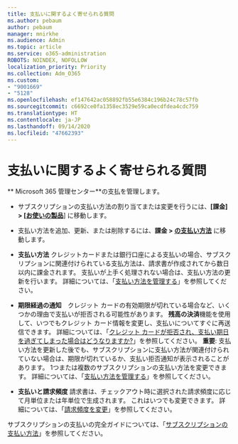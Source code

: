 ```yaml
---
title: 支払いに関するよく寄せられる質問
ms.author: pebaum
author: pebaum
manager: mnirkhe
ms.audience: Admin
ms.topic: article
ms.service: o365-administration
ROBOTS: NOINDEX, NOFOLLOW
localization_priority: Priority
ms.collection: Adm_O365
ms.custom:
- "9001669"
- "5128"
ms.openlocfilehash: ef147642ac058892fb55e6384c196b24c78c57fb
ms.sourcegitcommit: c6692ce0fa1358ec3529e59ca0ecdfdea4cdc759
ms.translationtype: HT
ms.contentlocale: ja-JP
ms.lasthandoff: 09/14/2020
ms.locfileid: "47662393"
---
```

# <a name="payment-faq"></a>支払いに関するよく寄せられる質問

** Microsoft 365 管理センター**の支払を管理します。 

- サブスクリプションの支払い方法の割り当てまたは変更を行うには、**[課金] > [[お使いの製品](https://go.microsoft.com/fwlink/p/?linkid=842054)**] に移動します。
- 支払い方法を追加、更新、または削除するには、**課金 > [の支払い方法](https://go.microsoft.com/fwlink/p/?linkid=2018806)** に移動します。

- **支払い方法** クレジットカードまたは銀行口座による支払いの場合、サブスクリプションに関連付けられている支払方法は、請求書が作成されてから数日以内に課金されます。 支払いが上手く処理されない場合は、支払い方法の更新を行います。 詳細については、「[支払い方法を管理する](https://docs.microsoft.com/microsoft-365/commerce/billing-and-payments/manage-payment-methods)」を参照してください。

- **期限経過の通知**　クレジット カードの有効期限が切れている場合など、いくつかの理由で支払いが拒否される可能性があります。 **残高の決済**機能を使用して、いつでもクレジット カード情報を変更し、支払いについてすぐに再送信できます。 詳細については、「[クレジット カードが拒否され、支払い期日を過ぎてしまった場合はどうなりますか?](https://docs.microsoft.com/microsoft-365/commerce/billing-and-payments/pay-for-your-subscription?view=o365-worldwide#what-if-my-credit-card-was-declined-and-my-payment-is-past-due)」を参照してください。 **重要**: 支払い方法を更新した後でも、サブスクリプションに支払い方法が関連付けられていない場合は、期限が切れているか、支払い拒否通知が表示されることがあります。 1つまたは複数のサブスクリプションの支払い方法を変更できます。 詳細については、「[支払い方法を管理する](https://docs.microsoft.com/microsoft-365/commerce/billing-and-payments/manage-payment-methods?view=o365-worldwide)」を参照してください。

- **支払いと請求頻度** 請求書は、チェックアウト時に選択された請求頻度に応じて月単位または年単位で生成されます。 これはいつでも変更できます。 詳細については、「[請求頻度を変更](https://docs.microsoft.com/microsoft-365/commerce/billing-and-payments/change-payment-frequency)」を参照してください。

サブスクリプションの支払いの完全ガイドについては、「[サブスクリプションの支払い方法](https://docs.microsoft.com/microsoft-365/commerce/billing-and-payments/pay-for-your-subscription?view=o365-worldwide)」を参照してください。
